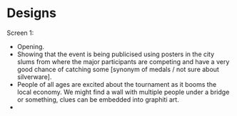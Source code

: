 # Designs

Screen 1: 

* Opening.
* Showing that the event is being publicised using posters in the city slums from where the major participants are competing and have a very good chance of catching some \[synonym of medals / not sure about silverware\]. 
* People of all ages are excited about the tournament as it booms the local economy. We might find a wall with multiple people under a bridge or something, clues can be embedded into graphiti art.
* 
